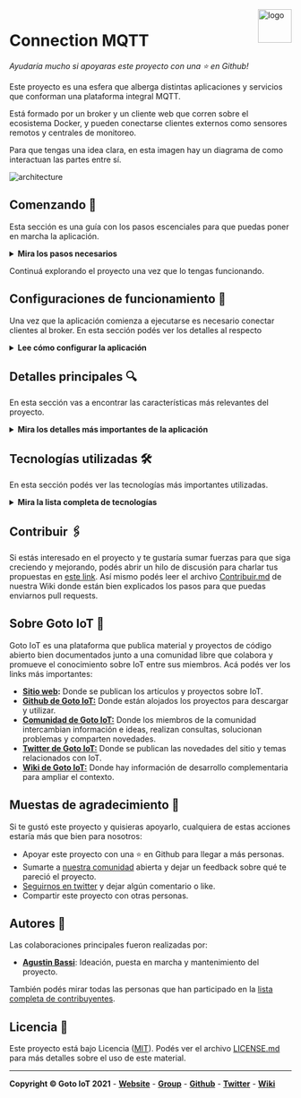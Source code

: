 <a href="https://www.gotoiot.com/">
    <img src="#" alt="logo" title="Goto IoT" align="right" width="60" height="60" />
</a>

Connection MQTT
===============

*Ayudaría mucho si apoyaras este proyecto con una ⭐ en Github!*

Este proyecto es una esfera que alberga distintas aplicaciones y servicios que conforman una plataforma integral MQTT. 

Está formado por un broker y un cliente web que corren sobre el ecosistema Docker, y pueden conectarse clientes externos como sensores remotos y centrales de monitoreo.

Para que tengas una idea clara, en esta imagen hay un diagrama de como interactuan las partes entre sí.

![architecture](doc/architecture.png)


## Comenzando 🚀

Esta sección es una guía con los pasos escenciales para que puedas poner en marcha la aplicación.

<details><summary><b>Mira los pasos necesarios</b></summary><br>

### Instalar las dependencias

Para correr este proyecto es necesario que instales `Docker` y `Docker Compose`. 

En [este artículo](https://www.gotoiot.com/pages/articles/docker_installation_linux/) publicado en nuestra web están los detalles para instalar Docker y Docker Compose en una máquina Linux. Si querés instalar ambas herramientas en una Raspberry Pi podés seguir [este artículo](https://www.gotoiot.com/pages/articles/rpi_docker_installation) de nuestra web que te muestra todos los pasos necesarios.

En caso que quieras instalar las herramientas en otra plataforma o tengas algún incoveniente, podes leer la documentación oficial de [Docker](https://docs.docker.com/get-docker/) y también la de [Docker Compose](https://docs.docker.com/compose/install/).

Continua con la descarga del código cuando tengas las dependencias instaladas y funcionando.

### Descargar el código

Para descargar el codigo, lo más conveniente es realizar un `fork` de este proyecto a tu cuenta personal haciendo click en [este link](https://github.com/gotoiot/connection-mqtt/fork). Una vez que ya tengas el fork a tu cuenta, descargalo desde la terminal con este comando (acordate de poner tu usuario en el link):

```
git clone https://github.com/USER/connection-mqtt.git
```

Cuando tengas el código principal, descargá/actualizá los submódulos del proyecto con este comando y continua con la ejecución de la aplicación una vez que descarguen:

```
git submodule update --init --recursive --remote
```

> En caso que no tengas una cuenta en Github podes clonar directamente este repo y descargar los submódulos.

### Ejecutar la aplicación

Para ejecutar la aplicación tenes que correr el comando `docker-compose up` desde la raíz del proyecto. Este comando va a  descargar las imágenes de Docker del broker MQTT y del servidor web y luego ponerlas en funcionamiento. Para acceder al cliente web ingresa a esta URL [http://localhost:5001/](http://localhost:5001/) en el navegador (cambia la IP de la URL si la estás corriendo de manera remota). 

Si pudiste acceder al cliente web significa que la aplicación se encuentra corriendo bien.

</details>

Continuá explorando el proyecto una vez que lo tengas funcionando.


## Configuraciones de funcionamiento 🔩

Una vez que la aplicación comienza a ejecutarse es necesario conectar clientes al broker. En esta sección podés ver los detalles al respecto

<details><summary><b>Lee cómo configurar la aplicación</b></summary><br>

### Cofiguración del Web Client

En el cliente web hay varios campos que tienen valores precargados para que no tengas que escribirlos cada vez.

Modifica los campos que necesites para el broker y comenzá presionando `CONNECT`. Después `SUBSCRIBE` para suscribirte a todos los topics (`#`) y una vez que te suscribas presioná `PUBLISH` para producir un `echo` del mensaje enviado. Fijate que en la sección de logs aparecen las acciones que vas realizando.

Para hacer una prueba más completa, podés abrir una nueva instancia del cliente web en otra pestaña del navegador y probar la comunicación publicando topics desde un cliente y recibiendo los mensajes por el otro. 

Si querés saber más detalles podes ir al [README del proyecto](https://github.com/gotoiot/web-mqtt-client). 

### Conectar clientes embebidos MQTT basados en "Embed IoT Core"

Dentro de nuestros proyectos tenemos a [Embed IoT Core](https://github.com/gotoiot/embed-iot-core), que es una plataforma exclusivamente dedicada al desarrollo de aplicaciones embebidas orientadas a IoT. En este proyecto hay aplicaciones de ejemplo para distintos protocolos de comunicación; está optimizado para funcionar en una placa `ESP32` o similar y utiliza la herramienta `PlatformIO` para el manejo de bibliotecas, compilación y descarga del código a la placa y muchas cosas más. 

Si contás con una placa y querés poner en marcha una aplicación embebida para conectarte, te recomendamos que le des una mirada al [README del proyecto](https://github.com/gotoiot/embed-iot-core), que tiene toda la información para que entiendas de qué se trata, cómo descargar el código e instalar las dependencias, y cómo poner en marcha un ejemplo de prueba.

Cuando tengas andando el ejemplo de prueba, podés elegir algunas de las aplicaciones MQTT dentro de la [lista de aplicaciones](https://github.com/gotoiot/embed-iot-core#lista-de-aplicaciones) para conectarte con el broker MQTT.

La info necesaria para configurar y correr las diferentes aplicaciones la vas a encontrar directamente en el README del proyecto, así podés acceder siempre a la información actualizada. 

### Comunicación entre Web Client y otros clientes

Si ya tenés configurado y andando el cliente web, y también pusiste en marcha alguna aplicación MQTT basada en `Embed IoT Core` es hora que hagas algunas pruebas de todas las partes para ver cómo interactúan. 

El propósito del cliente web es actuar como una terminal para enviar/recibir topics y visualizarlos en tiempo real. Suscribite a todos los topics desde el cliente web y luego intentá conectarte broker con la aplicación embebida. Si todo funciona bien, dentro del cliente web deberías ver los topics que envía la app embebida.

Lee la documentación de la app embebida para ver qué topics puede recibir, así le podes mandar mensajes desde el cliente web para controlar el dispositivo.

Realizando estas pruebas vas a poder tener un caso de uso real en el que un dispositivo remoto es controlado desde un navegador web.

</details>

## Detalles principales 🔍

En esta sección vas a encontrar las características más relevantes del proyecto.

<details><summary><b>Mira los detalles más importantes de la aplicación</b></summary>

### El broker

El broker es la columna vertebral del sistema, donde los distintos clientes se comunican entre sí. Está basado en **Mosquitto** y soporta la conexión por Websockets en el puerto 9001, MQTT en el 1883 y el 8883 para comunicación con autenticación. Se ejecuta sobre un contenedor de Docker para poder correrlo de igual manera en distintas plataformas. Se encuentra en el directorio **service-mqtt-broker** y los detalles sobre cómo funciona los podes ver el [README del proyecto](https://github.com/gotoiot/service-mqtt-broker).

### El cliente web

El cliente web es una **single-page-application** que se comunica con el broker através de WebSockets. Desde acá se pueden publicar y suscribirse a topics, y visualizar los mensajes en tiempo real. El cliente web es accedido a través de un servidor que también se ejecuta sobre un contenedor de Docker. Se encuentra en el directorio **web-mqtt-client** y los detalles sobre cómo funciona los podes ver en el [README del proyecto](https://github.com/gotoiot/web-mqtt-client).

### Ejecución de servicios

Los servicios de la aplicación se ejecutan sobre contenedores de Docker, así se pueden desplegar de igual manera en diferentes plataformas. Los detalles sobre cómo funcionan los servicios los podés ver directamente en el archivo **docker-compose.yml** y complementar la información con el README de cada parte de la app.

### Conexión de sensores/actuadores

La conexión con sensores y actuadores no está incluída dentro de este repositorio ya que la plataforma se ejecuta sobre el ecosistema Docker. De todas maneras, como te detallamos en la sección de Configuraciones de funcionamiento tenemos el repo [Embed IoT Core](https://github.com/gotoiot/embed-iot-core), que es una plataforma para desarrollar aplicaciones embebidas basadas en IoT. Tiene aplicaciones de ejemplo para diferentes protocolos de comunicación, y entre ellas, una sección dedicada a MQTT.

</details>


## Tecnologías utilizadas 🛠️

En esta sección podés ver las tecnologías más importantes utilizadas.

<details><summary><b>Mira la lista completa de tecnologías</b></summary><br>

* [Docker](https://www.docker.com/) - Ecosistema que permite la ejecución de contenedores de software.
* [Docker Compose](https://docs.docker.com/compose/) - Herramienta que permite administrar múltiples contenedores de Docker.
* [Material Design](https://material.io/design) - Bibliotecas de estilo responsive para aplicaciones web.
* [Mosquitto](https://mosquitto.org/) - Broker MQTT libre creado por Eclipse Foundation, ampliamente utilizado en el mundo IoT.

</details>


## Contribuir 🖇️

Si estás interesado en el proyecto y te gustaría sumar fuerzas para que siga creciendo y mejorando, podés abrir un hilo de discusión para charlar tus propuestas en [este link](https://github.com/gotoiot/connection-mqtt/issues/new). Así mismo podés leer el archivo [Contribuir.md](https://github.com/gotoiot/gotoiot-doc/wiki/Contribuir) de nuestra Wiki donde están bien explicados los pasos para que puedas enviarnos pull requests.

## Sobre Goto IoT 📖

Goto IoT es una plataforma que publica material y proyectos de código abierto bien documentados junto a una comunidad libre que colabora y promueve el conocimiento sobre IoT entre sus miembros. Acá podés ver los links más importantes:

* **[Sitio web](https://www.gotoiot.com/):** Donde se publican los artículos y proyectos sobre IoT. 
* **[Github de Goto IoT:](https://github.com/gotoiot)** Donde están alojados los proyectos para descargar y utilizar. 
* **[Comunidad de Goto IoT:](https://groups.google.com/g/gotoiot)** Donde los miembros de la comunidad intercambian información e ideas, realizan consultas, solucionan problemas y comparten novedades.
* **[Twitter de Goto IoT:](https://twitter.com/gotoiot)** Donde se publican las novedades del sitio y temas relacionados con IoT.
* **[Wiki de Goto IoT:](https://github.com/gotoiot/doc/wiki)** Donde hay información de desarrollo complementaria para ampliar el contexto.

## Muestas de agradecimiento 🎁

Si te gustó este proyecto y quisieras apoyarlo, cualquiera de estas acciones estaría más que bien para nosotros:

* Apoyar este proyecto con una ⭐ en Github para llegar a más personas.
* Sumarte a [nuestra comunidad](https://groups.google.com/g/gotoiot) abierta y dejar un feedback sobre qué te pareció el proyecto.
* [Seguirnos en twitter](https://github.com/gotoiot/doc/wiki) y dejar algún comentario o like.
* Compartir este proyecto con otras personas.

## Autores 👥

Las colaboraciones principales fueron realizadas por:

* **[Agustin Bassi](https://github.com/agustinBassi)**: Ideación, puesta en marcha y mantenimiento del proyecto.

También podés mirar todas las personas que han participado en la [lista completa de contribuyentes](https://github.com/connection-mqtt/contributors).

## Licencia 📄

Este proyecto está bajo Licencia ([MIT](https://choosealicense.com/licenses/mit/)). Podés ver el archivo [LICENSE.md](LICENSE.md) para más detalles sobre el uso de este material.

---

**Copyright © Goto IoT 2021** - [**Website**](https://www.gotoiot.com) - [**Group**](https://groups.google.com/g/gotoiot) - [**Github**](https://www.github.com/gotoiot) - [**Twitter**](https://www.twitter.com/gotoiot) - [**Wiki**](https://github.com/gotoiot/doc/wiki)
